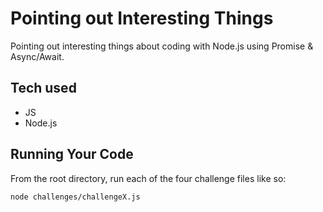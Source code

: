 # Pointing out Interesting Things
Pointing out interesting things about coding with Node.js using Promise & Async/Await.

## Tech used
- JS
- Node.js

## Running Your Code

From the root directory, run each of the four challenge files like so:

```
node challenges/challengeX.js
```
